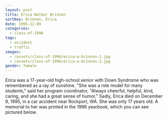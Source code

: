 ```yaml
---
layout: post
title: Erica Walker Brinnon
sortKey: Brinnon, Erica
date: 1995-12-09
categories:
  - class-of-1996
tags:
  - accident
  - traffic
images:
  - /assets/class-of-1996/erica-w-brinnon-1.jpg
  - /assets/class-of-1996/erica-w-brinnon-2.jpg
gender: female
---
```

Erica was a 17-year-old high-school senior with Down Syndrome who was remembered as a ray of sunshine. "She was a role model for many students," said her program coordinator, "Always cheerful, helpful, kind, caring, and she had a great sense of humor," Sadly, Erica died on December 9, 1995, in a car accident near Rockport, WA. She was only 17 years old. A memorial to her was printed in the 1996 yearbook, which you can see pictured below.